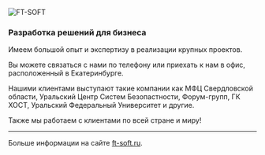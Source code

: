 ![FT-SOFT](https://sun9-53.userapi.com/c858216/v858216380/46d24/PyEBobWGCdE.jpg)


### Разработка решений для бизнеса

Имеем большой опыт и экспертизу в реализации крупных проектов. 

Вы можете связаться с нами по телефону или приехать к нам в офис, расположенный в Екатеринбурге.

Нашими клиентами выступают такие компании как МФЦ Свердловской области, Уральский Центр Систем Безопастности, Форум-групп, ГК ХОСТ, Уральский Федеральный Университет и другие. 

Также мы работаем с клиентами по всей стране и миру!

----

Больше информации на сайте [ft-soft.ru](https://ft-soft.ru).
